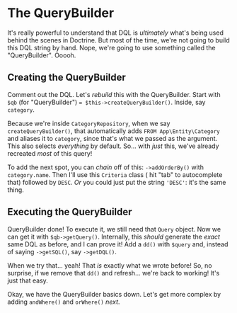# The QueryBuilder

It's really powerful to understand that DQL is *ultimately* what's being used behind
the scenes in Doctrine. But most of the time, we're not going to build this DQL
string by hand. Nope, we're going to use something called the "QueryBuilder". Ooooh.

## Creating the QueryBuilder

Comment out the DQL. Let's *rebuild* this with the QueryBuilder. Start with `$qb`
(for "QueryBuilder") `= $this->createQueryBuilder()`. Inside, say `category`.

Because we're inside `CategoryRepository`, when we say `createQueryBuilder()`, that
automatically adds `FROM App\Entity\Category` and aliases it to `category`,
since that's what we passed as the argument. This also selects *everything* by
default. So... with *just* this, we've already recreated *most* of this query!

To add the next spot, you can *chain* off of this: `->addOrderBy()` with
`category.name`. Then I'll use this `Criteria` class ( hit "tab" to autocomplete
that) followed by `DESC`. *Or* you could just put the string `'DESC'`: it's the same
thing.

## Executing the QueryBuilder

QueryBuilder done! To execute it, we still need that `Query` object. Now we can
get it with `$qb->getQuery()`. Internally, this *should* generate the *exact*
same DQL as before, and I can prove it! Add a `dd()` with `$query` and, instead
of saying `->getSQL()`, say `->getDQL()`.

When we try that... yeah! That *is* exactly what we wrote before! So, no surprise,
if we remove that `dd()` and refresh... we're back to working! It's just that easy.

Okay, we have the QueryBuilder basics down. Let's get more complex by adding
`andWhere()` and `orWhere()` *next*.
